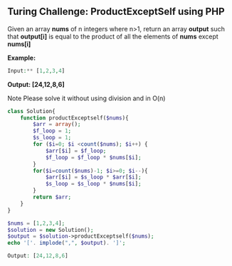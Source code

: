 ## **Turing Challenge: ProductExceptSelf using PHP**

Given an array **nums** of n integers where n>1, return an array **output** such that **output[i]** is equal to the product of all the elements of **nums** except **nums[i]**

**Example:**

```php
Input:** [1,2,3,4]
```

**Output: [24,12,8,6]** 

Note Please solve it without using division and in O(n)

```php
class Solution{
	function productExceptself($nums){
		$arr = array();
		$f_loop = 1;
		$s_loop = 1;
		for ($i=0; $i <count($nums); $i++) { 
			$arr[$i] = $f_loop;
        	$f_loop = $f_loop * $nums[$i];	
		}
	    for($i=count($nums)-1; $i>=0; $i--){
	        $arr[$i] = $s_loop * $arr[$i];
	        $s_loop = $s_loop * $nums[$i];
	    }
	    return $arr;
	}
}

$nums = [1,2,3,4];
$solution = new Solution();
$output = $solution->productExceptself($nums);
echo '['. implode(",", $output). ']';
```
```php
Output: [24,12,8,6]
```